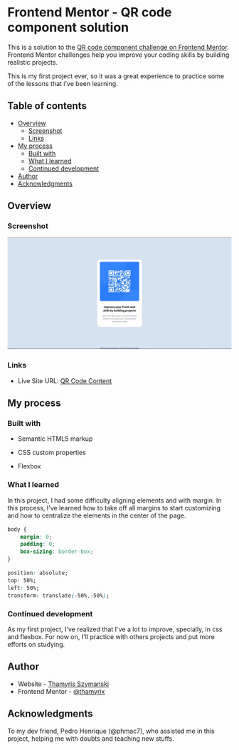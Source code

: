 # Frontend Mentor - QR code component solution

This is a solution to the [QR code component challenge on Frontend Mentor](https://www.frontendmentor.io/challenges/qr-code-component-iux_sIO_H). Frontend Mentor challenges help you improve your coding skills by building realistic projects. 

This is my first project ever, so it was a great experience to practice some of the lessons that i've been learning.

## Table of contents

- [Overview](#overview)
  - [Screenshot](#screenshot)
  - [Links](#links)
- [My process](#my-process)
  - [Built with](#built-with)
  - [What I learned](#what-i-learned)
  - [Continued development](#continued-development)
- [Author](#author)
- [Acknowledgments](#acknowledgments)

## Overview

### Screenshot

![](./screenshot.JPG)

### Links

- Live Site URL: [QR Code Content](https://thamyrix-qr-code-2.netlify.app/)

  

## My process

### Built with

- Semantic HTML5 markup

- CSS custom properties

- Flexbox

  

### What I learned

In this project, I had some difficulty aligning elements and with margin. In this process, I've learned how to take off all margins to start customizing and how to centralize the elements in the center of the page.

```css
body {
    margin: 0;
    padding: 0;
	box-sizing: border-box;
}
```

```css
position: absolute;
top: 50%;
left: 50%;
transform: translate(-50%,-50%);
```

### Continued development

As my first project, I've realized that I've a lot to improve, specially, in css and flexbox. For now on, I'll practice with others projects and put more efforts on studying.

## Author

- Website - [Thamyris Szymanski](https://github.com/thamyrix)
- Frontend Mentor - [@thamyrix](https://www.frontendmentor.io/profile/thamyrix)

## Acknowledgments

To my dev friend, Pedro Henrique (@phmac7), who assisted me in this project, helping me with doubts and teaching new stuffs.
